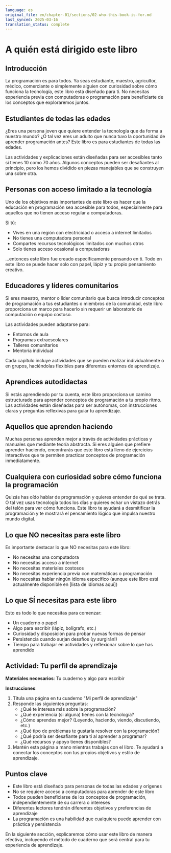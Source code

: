 ```yaml
---
language: es
original_file: en/chapter-01/sections/02-who-this-book-is-for.md
last_synced: 2025-03-16
translation_status: complete
---
```


# A quién está dirigido este libro

## Introducción

La programación es para todos. Ya seas estudiante, maestro, agricultor, médico, comerciante o simplemente alguien con curiosidad sobre cómo funciona la tecnología, este libro está diseñado para ti. No necesitas experiencia previa con computadoras o programación para beneficiarte de los conceptos que exploraremos juntos.

## Estudiantes de todas las edades

¿Eres una persona joven que quiere entender la tecnología que da forma a nuestro mundo? ¿O tal vez eres un adulto que nunca tuvo la oportunidad de aprender programación antes? Este libro es para estudiantes de todas las edades.

Las actividades y explicaciones están diseñadas para ser accesibles tanto si tienes 10 como 70 años. Algunos conceptos pueden ser desafiantes al principio, pero los hemos dividido en piezas manejables que se construyen una sobre otra.

## Personas con acceso limitado a la tecnología

Uno de los objetivos más importantes de este libro es hacer que la educación en programación sea accesible para todos, especialmente para aquellos que no tienen acceso regular a computadoras.

Si tú:
- Vives en una región con electricidad o acceso a internet limitados
- No tienes una computadora personal
- Compartes recursos tecnológicos limitados con muchos otros
- Solo tienes acceso ocasional a computadoras

...entonces este libro fue creado específicamente pensando en ti. Todo en este libro se puede hacer solo con papel, lápiz y tu propio pensamiento creativo.

## Educadores y líderes comunitarios

Si eres maestro, mentor o líder comunitario que busca introducir conceptos de programación a tus estudiantes o miembros de la comunidad, este libro proporciona un marco para hacerlo sin requerir un laboratorio de computación o equipo costoso.

Las actividades pueden adaptarse para:
- Entornos de aula
- Programas extraescolares
- Talleres comunitarios
- Mentoría individual

Cada capítulo incluye actividades que se pueden realizar individualmente o en grupos, haciéndolas flexibles para diferentes entornos de aprendizaje.

## Aprendices autodidactas

Si estás aprendiendo por tu cuenta, este libro proporciona un camino estructurado para aprender conceptos de programación a tu propio ritmo. Las actividades están diseñadas para ser autónomas, con instrucciones claras y preguntas reflexivas para guiar tu aprendizaje.

## Aquellos que aprenden haciendo

Muchas personas aprenden mejor a través de actividades prácticas y manuales que mediante teoría abstracta. Si eres alguien que prefiere aprender haciendo, encontrarás que este libro está lleno de ejercicios interactivos que te permiten practicar conceptos de programación inmediatamente.

## Cualquiera con curiosidad sobre cómo funciona la programación

Quizás has oído hablar de programación y quieres entender de qué se trata. O tal vez usas tecnología todos los días y quieres echar un vistazo detrás del telón para ver cómo funciona. Este libro te ayudará a desmitificar la programación y te mostrará el pensamiento lógico que impulsa nuestro mundo digital.

## Lo que NO necesitas para este libro

Es importante destacar lo que NO necesitas para este libro:

- No necesitas una computadora
- No necesitas acceso a internet
- No necesitas materiales costosos
- No necesitas experiencia previa con matemáticas o programación
- No necesitas hablar ningún idioma específico (aunque este libro está actualmente disponible en [lista de idiomas aquí])

## Lo que SÍ necesitas para este libro

Esto es todo lo que necesitas para comenzar:

- Un cuaderno o papel
- Algo para escribir (lápiz, bolígrafo, etc.)
- Curiosidad y disposición para probar nuevas formas de pensar
- Persistencia cuando surjan desafíos (¡y surgirán!)
- Tiempo para trabajar en actividades y reflexionar sobre lo que has aprendido

## Actividad: Tu perfil de aprendizaje

**Materiales necesarios**: Tu cuaderno y algo para escribir

**Instrucciones**:
1. Titula una página en tu cuaderno "Mi perfil de aprendizaje"
2. Responde las siguientes preguntas:
   - ¿Qué te interesa más sobre la programación?
   - ¿Qué experiencia (si alguna) tienes con la tecnología?
   - ¿Cómo aprendes mejor? (Leyendo, haciendo, viendo, discutiendo, etc.)
   - ¿Qué tipo de problemas te gustaría resolver con la programación?
   - ¿Qué podría ser desafiante para ti al aprender a programar?
   - ¿Qué recursos y apoyo tienes disponibles?
3. Mantén esta página a mano mientras trabajas con el libro. Te ayudará a conectar los conceptos con tus propios objetivos y estilo de aprendizaje.

## Puntos clave

- Este libro está diseñado para personas de todas las edades y orígenes
- No se requiere acceso a computadoras para aprender de este libro
- Todos pueden beneficiarse de los conceptos de programación, independientemente de su carrera o intereses
- Diferentes lectores tendrán diferentes objetivos y preferencias de aprendizaje
- La programación es una habilidad que cualquiera puede aprender con práctica y persistencia

En la siguiente sección, explicaremos cómo usar este libro de manera efectiva, incluyendo el método de cuaderno que será central para tu experiencia de aprendizaje.